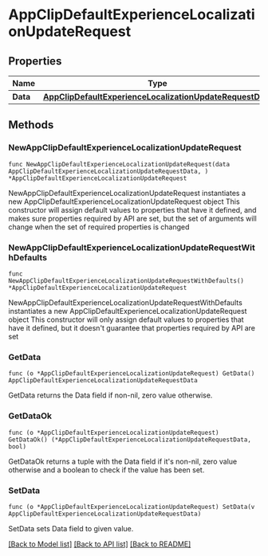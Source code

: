 # AppClipDefaultExperienceLocalizationUpdateRequest

## Properties

Name | Type | Description | Notes
------------ | ------------- | ------------- | -------------
**Data** | [**AppClipDefaultExperienceLocalizationUpdateRequestData**](AppClipDefaultExperienceLocalizationUpdateRequestData.md) |  | 

## Methods

### NewAppClipDefaultExperienceLocalizationUpdateRequest

`func NewAppClipDefaultExperienceLocalizationUpdateRequest(data AppClipDefaultExperienceLocalizationUpdateRequestData, ) *AppClipDefaultExperienceLocalizationUpdateRequest`

NewAppClipDefaultExperienceLocalizationUpdateRequest instantiates a new AppClipDefaultExperienceLocalizationUpdateRequest object
This constructor will assign default values to properties that have it defined,
and makes sure properties required by API are set, but the set of arguments
will change when the set of required properties is changed

### NewAppClipDefaultExperienceLocalizationUpdateRequestWithDefaults

`func NewAppClipDefaultExperienceLocalizationUpdateRequestWithDefaults() *AppClipDefaultExperienceLocalizationUpdateRequest`

NewAppClipDefaultExperienceLocalizationUpdateRequestWithDefaults instantiates a new AppClipDefaultExperienceLocalizationUpdateRequest object
This constructor will only assign default values to properties that have it defined,
but it doesn't guarantee that properties required by API are set

### GetData

`func (o *AppClipDefaultExperienceLocalizationUpdateRequest) GetData() AppClipDefaultExperienceLocalizationUpdateRequestData`

GetData returns the Data field if non-nil, zero value otherwise.

### GetDataOk

`func (o *AppClipDefaultExperienceLocalizationUpdateRequest) GetDataOk() (*AppClipDefaultExperienceLocalizationUpdateRequestData, bool)`

GetDataOk returns a tuple with the Data field if it's non-nil, zero value otherwise
and a boolean to check if the value has been set.

### SetData

`func (o *AppClipDefaultExperienceLocalizationUpdateRequest) SetData(v AppClipDefaultExperienceLocalizationUpdateRequestData)`

SetData sets Data field to given value.



[[Back to Model list]](../README.md#documentation-for-models) [[Back to API list]](../README.md#documentation-for-api-endpoints) [[Back to README]](../README.md)


